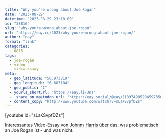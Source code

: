 ```yaml
---
title: "Why you're wrong about Joe Rogan"
date: "2023-08-29"
datetime: "2023-08-29 23:18:09"
id: "38816"
slug: "why-youre-wrong-about-joe-rogan"
url: "https://eay.cc/2023/why-youre-wrong-about-joe-rogan/"
author: "eay"
format: "link"
categories:
  - 0815
tags:
  - joe-rogan
  - video
  - video-essay
meta:
  - geo_latitude: "50.973819"
  - geo_longitude: "6.683104"
  - geo_public: "1"
  - yourls_shorturl: "https://eay.li/3ns"
  - _share_on_mastodon_url: "https://eay.social/@eay/110974985204597350"
  - content_copy: "http://www.youtube.com/watch?v=sLaXSvpfDZs"
---
```


\[youtube id="sLaXSvpfDZs"\]

Interessantes Video-Essay von [Johnny Harris](https://youtube.com/@johnnyharris) über das, was problematisch an Joe Rogan ist – und was nicht.
